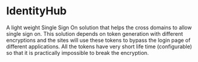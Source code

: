 # IdentityHub
A light weight Single Sign On solution that helps the cross domains to allow single sign on.  This solution depends on token generation with different encryptions and the sites will use these tokens to bypass the login page of different applications.  All the tokens have very short life time (configurable) so that it is practically impossible to break the encryption.
